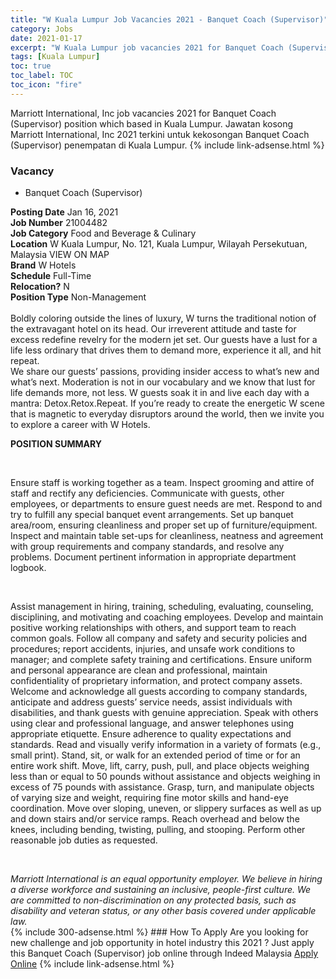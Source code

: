```yaml
---
title: "W Kuala Lumpur Job Vacancies 2021 - Banquet Coach (Supervisor)" 
category: Jobs 
date: 2021-01-17 
excerpt: "W Kuala Lumpur job vacancies 2021 for Banquet Coach (Supervisor) position which based in Kuala Lumpur. Jawatan kosong W Kuala Lumpur 2021 terkini untuk kekosongan Banquet Coach (Supervisor) penempatan di Kuala Lumpur" 
tags: [Kuala Lumpur] 
toc: true 
toc_label: TOC 
toc_icon: "fire" 
--- 
```


Marriott International, Inc job vacancies 2021 for Banquet Coach (Supervisor) position which based in Kuala Lumpur. Jawatan kosong Marriott International, Inc 2021 terkini untuk kekosongan Banquet Coach (Supervisor) penempatan di Kuala Lumpur. 
{% include link-adsense.html %} 
### Vacancy 
- Banquet Coach (Supervisor) 
<div><div><div><b>Posting Date</b> Jan 16, 2021<br>
<b>Job Number</b> 21004482<br>
<b>Job Category</b> Food and Beverage &amp; Culinary<br>
<b>Location</b> W Kuala Lumpur, No. 121, Kuala Lumpur, Wilayah Persekutuan, Malaysia VIEW ON MAP<br>
<b>Brand</b> W Hotels<br>
<b>Schedule</b> Full-Time<br>
<b>Relocation?</b> N<br>
<b>Position Type</b> Non-Management<br>
<br>
Boldly coloring outside the lines of luxury, W turns the traditional notion of the extravagant hotel on its head. Our irreverent attitude and taste for excess redefine revelry for the modern jet set. Our guests have a lust for a life less ordinary that drives them to demand more, experience it all, and hit repeat.
<br>
We share our guests&#8217; passions, providing insider access to what&#8217;s new and what&#8217;s next. Moderation is not in our vocabulary and we know that lust for life demands more, not less. W guests soak it in and live each day with a mantra: Detox.Retox.Repeat. If you&#8217;re ready to create the energetic W scene that is magnetic to everyday disruptors around the world, then we invite you to explore a career with W Hotels.<br>
</div><div>
<p><b>POSITION SUMMARY</b></p><br>
<p></p><p>Ensure staff is working together as a team. Inspect grooming and attire of staff and rectify any deficiencies. Communicate with guests, other employees, or departments to ensure guest needs are met. Respond to and try to fulfill any special banquet event arrangements. Set up banquet area/room, ensuring cleanliness and proper set up of furniture/equipment. Inspect and maintain table set-ups for cleanliness, neatness and agreement with group requirements and company standards, and resolve any problems. Document pertinent information in appropriate department logbook.</p><br>
<p></p><p>Assist management in hiring, training, scheduling, evaluating, counseling, disciplining, and motivating and coaching employees. Develop and maintain positive working relationships with others, and support team to reach common goals. Follow all company and safety and security policies and procedures; report accidents, injuries, and unsafe work conditions to manager; and complete safety training and certifications. Ensure uniform and personal appearance are clean and professional, maintain confidentiality of proprietary information, and protect company assets. Welcome and acknowledge all guests according to company standards, anticipate and address guests&#8217; service needs, assist individuals with disabilities, and thank guests with genuine appreciation. Speak with others using clear and professional language, and answer telephones using appropriate etiquette. Ensure adherence to quality expectations and standards. Read and visually verify information in a variety of formats (e.g., small print). Stand, sit, or walk for an extended period of time or for an entire work shift. Move, lift, carry, push, pull, and place objects weighing less than or equal to 50 pounds without assistance and objects weighing in excess of 75 pounds with assistance. Grasp, turn, and manipulate objects of varying size and weight, requiring fine motor skills and hand-eye coordination. Move over sloping, uneven, or slippery surfaces as well as up and down stairs and/or service ramps. Reach overhead and below the knees, including bending, twisting, pulling, and stooping. Perform other reasonable job duties as requested.</p><br>
</div><p></p><i>Marriott International is an equal opportunity employer. We believe in hiring a diverse workforce and sustaining an inclusive, people-first culture. We are committed to non-discrimination on any protected basis, such as disability and veteran status, or any other basis covered under applicable law.</i></div></div> 
{% include 300-adsense.html %} 
### How To Apply 
Are you looking for new challenge and job opportunity in hotel industry this 2021 ?
Just apply this Banquet Coach (Supervisor) job online through Indeed Malaysia 
<a href="https://malaysia.indeed.com/viewjob?jk=c9f633370c736c2a" class="btn btn--info" target="_blank" rel="nofollow noopenner">Apply Online</a> 
{% include link-adsense.html %} 